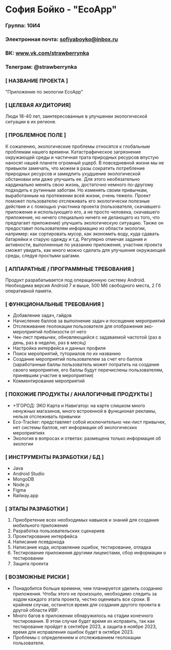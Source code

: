 # София Бойко - "EcoApp"

### Группа: 10И4
### Электронная почта: sofiyaboyko@inbox.ru
### ВК: www.vk.com/strawberrynka
### Телеграм: @strawberrynka

### [ НАЗВАНИЕ ПРОЕКТА ]

"Приложение по экологии EcoApp"

### [ ЦЕЛЕВАЯ АУДИТОРИЯ]
Люди 18-40 лет, заинтересованные в улучшении экологической ситуации в их регионе.

### [ ПРОБЛЕМНОЕ ПОЛЕ ]
К сожалению, экологические проблемы относятся к глобальным проблемам нашего времени. Катастрафическое загрязнение окружающей среды и частичная трата природных ресурсов впустую наносят нашей планете огромный ущерб. В повседневной жизни мы не привыкли замечать, что можем в разы сократить потребление природных ресурсов и замедлить ухудшение экологической обстановки или даже улучшить ее. Для этого необязательно кардинально менять свою жизнь, достаточно немного по-другому подходить к рутинным заботам. Но изменять своим привычкам, выработанным на протяжении всей жизни, очень тяжело.
Проект поможет пользователю отслеживать его экологически полезные действия и с помощью участника проекта (пользователя, скачавшего приложение и использующего его, а не просто человека, скачавшего приложение, но ничего специально ничего не делающего из того, что предлагает приложение) улучшить экологическую ситуацию.
Также он предоставит пользователям информацию из области экологии, например: как сортировать мусор, как экономить воду, куда сдавать батарейки и старую одежду и т.д.
Регулярно отмечая задания и активности, выполненные по указанию приложения, участник проекта сможет увидеть, как много можно сделать для улучшения окружающей среды, следуя простыми шагами.

### [ АППАРАТНЫЕ / ПРОГРАММНЫЕ ТРЕБОВАНИЯ ]
Продукт разрабатывается под операционную систему Android. Необходима версия Android 7 и выше, 500 Мб свободного места, 2 Гб оперативной памяти.

### [ ФУНКЦИОНАЛЬНЫЕ ТРЕБОВАНИЯ ]
* Добавление задач, гайдов
* Начисление баллов за выполнение задач и посещение мероприятий
* Отслеживание геолокации пользователя для отображения эко-мероприятий поблизости от него
* Чек-лист привычек, обновляющийся с задаваемой частотой (раз в день, раз в неделю, раз в месяц)
* Настройка интерфейса и данных профиля
* Поиск мероприятий, туториалов по их названию
* Создание мероприятий пользователем за счет его баллов (заработанные баллы пользователь может потратить на создание своего мероприятия, его баллы будут перечислены пользователям, принявшим участие в мероприятии)
* Комментирование мероприятий

### [ ПОХОЖИЕ ПРОДУКТЫ / АНАЛОГИЧНЫЕ ПРОДУКТЫ ]
* +1ГОРОД: ЭКО Карта и Навигатор: на карте слишком много ненужных магазинов, много встроенной в функционал рекламы, нельзя отслеживать привычки
* Eco-Tracker: представляет собой исключительно чек-лист привычек, нет системы баллов, нет информации об экологических мероприятиях
* Экология в вопросах и ответах: размещена только информация об экологии

### [ ИНСТРУМЕНТЫ РАЗРАБОТКИ / БД ]
* Java
* Android Studio
* MongoDB
* Node.js
* Figma
* Railway.app

### [ ЭТАПЫ РАЗРАБОТКИ ]
1. Приобретение всех необходимых навыков и знаний для создания мобильного приложения
2. Разработка пользовательских сценариев
3. Проектирование интерфейса
4. Написание псевдокода
5. Написание кода, исправление ошибок, тестирование, отладка
6. Тестирование приложения другими лицеистами, сбор информации о тестировании
7. Защита проекта

### [ ВОЗМОЖНЫЕ РИСКИ ]
* Понадобится больше времени, чем планируется уделить созданию приложения. Чтобы этого не произошло, необходимо следить за ходом каждого этапа проекта, честно оценивать все сроки. В крайнем случае, останется время для создания другого проекта в другой области ИВР.
* Много багов в приложении обнаружилось на стадии конечного тестирования. В этом случае будет время их исправить, так как тестирование пройдет в сентябре 2023, а защита в ноябре 2023, время для исправления ошибок будет в октябре 2023.
* Проблемы с определением и отслеживанием геолокации пользователя.
